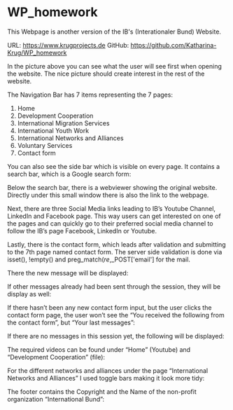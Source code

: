 # WP_homework
This Webpage is another version of the IB's (Interationaler Bund) Website.

URL: https://www.krugprojects.de 
GitHub: https://github.com/Katharina-Krug/WP_homework 

 


In the picture above you can see what the user will see first when opening the website. The nice picture should create interest in the rest of the website. 

 

The Navigation Bar has 7 items representing the 7 pages:
1.	Home
2.	Development Cooperation
3.	International Migration Services
4.	International Youth Work
5.	International Networks and Alliances
6.	Voluntary Services
7.	Contact form

You can also see the side bar which is visible on every page.
It contains a search bar, which is a Google search form:  
 
Below the search bar, there is a webviewer showing the original website. Directly under this small window there is also the link to the webpage. 

 
Next, there are three Social Media links leading to IB’s Youtube Channel, LinkedIn and Facebook page. This way users can get interested on one of the pages and can quickly go to their preferred social media channel to follow the IB’s page Facebook, LinkedIn or Youtube. 

 



Lastly, there is the contact form, which leads after validation and submitting to the 7th page named contact form. The server side validation is done via isset(), !empty() and preg_match($re,$_POST['email'] for the mail.

There the new message will be displayed:

 








If other messages already had been sent through the session, they will be display as well: 
 


If there hasn’t been any new contact form input, but the user clicks the contact form page, the user won’t see the “You received the following from the contact form”, but “Your last messages”:

 

If there are no messages in this session yet, the following will be displayed: 

 


The required videos can be found under “Home” (Youtube) and “Development Cooperation” (file):

  
For the different networks and alliances under the page “International Networks and Alliances” I used toggle bars making it look more tidy: 

 

The footer contains the Copyright and the Name of the non-profit organization “International Bund”:
 
